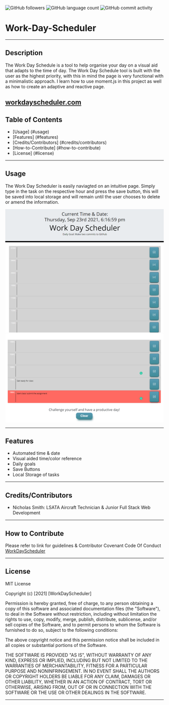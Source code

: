 
<img alt="GitHub followers" src="https://img.shields.io/github/followers/N1cholasSmith?style=social">     <img alt="GitHub language count" src="https://img.shields.io/github/languages/count/N1cholasSmith/horiseon-search-engine-optimization?style=social">     <img alt="GitHub commit activity" src="https://img.shields.io/github/commit-activity/w/N1cholasSmith/horiseon-search-engine-optimization?style=social">


# Work-Day-Scheduler

---
## Description
The Work Day Schedule is a tool to help organise your day on a visual aid that adapts to the time of day. The Work Day Schedule tool is built with the user as the highest priority, with this in mind the page is very functional with a minimalistic approach. I learn how to use moment.js in this project as well as how to create an adaptive and reactive page.

[workdayscheduler.com](https://n1cholassmith.github.io/work-day-scheduler/)
---
## Table of Contents
- [Usage] (#usage)
- [Features] (#features)
- [Credits/Contributors] (#credits/contributors)
- [How-to-Contribute] (#how-to-contribute)
- [License] (#license)
---
## Usage

The Work Day Scheduler is easily naviagted on an intuitive page. Simply type in the task on the respective hour and press the save button, this will be saved into local storage and will remain until the user chooses to delete or amend the information.
    
![RandomPasswordGenerator](/Assets/images/top-half-page.png)
![RandomPasswordGenerator](/Assets/images/bottom-half-page.png)

    
---
## Features
- Automated time & date
- Visual aided time/color reference
- Daily goals
- Save Buttons
- Local Storage of tasks

---
## Credits/Contributors
- Nicholas Smith: LSATA Aircraft Technician & Junior Full Stack Web Development

---
## How to Contribute

Please refer to link for guidelines & Contributor Covenant Code Of Conduct [WorkDayScheduler](https://www.contributor-covenant.org/)

---
## License
MIT License

Copyright (c) [2021] [WorkDayScheduler]

Permission is hereby granted, free of charge, to any person obtaining a copy
of this software and associated documentation files (the "Software"), to deal
in the Software without restriction, including without limitation the rights
to use, copy, modify, merge, publish, distribute, sublicense, and/or sell
copies of the Software, and to permit persons to whom the Software is
furnished to do so, subject to the following conditions:

The above copyright notice and this permission notice shall be included in all
copies or substantial portions of the Software.

THE SOFTWARE IS PROVIDED "AS IS", WITHOUT WARRANTY OF ANY KIND, EXPRESS OR
IMPLIED, INCLUDING BUT NOT LIMITED TO THE WARRANTIES OF MERCHANTABILITY,
FITNESS FOR A PARTICULAR PURPOSE AND NONINFRINGEMENT. IN NO EVENT SHALL THE
AUTHORS OR COPYRIGHT HOLDERS BE LIABLE FOR ANY CLAIM, DAMAGES OR OTHER
LIABILITY, WHETHER IN AN ACTION OF CONTRACT, TORT OR OTHERWISE, ARISING FROM,
OUT OF OR IN CONNECTION WITH THE SOFTWARE OR THE USE OR OTHER DEALINGS IN THE
SOFTWARE.

---

